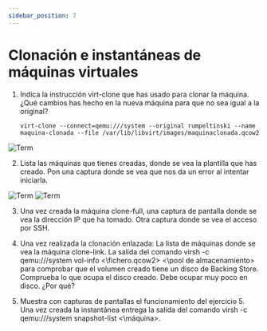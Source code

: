 ```yaml
---
sidebar_position: 7
---
```


# Clonación e instantáneas de máquinas virtuales

1. Indica la instrucción virt-clone que has usado para clonar la máquina. ¿Qué cambios has hecho en la nueva máquina para que no sea igual a la original?

    `virt-clone --connect=qemu:///system --original rumpeltinski --name maquina-clonada --file /var/lib/libvirt/images/maquinaclonada.qcow2`

![Term](/img/HLC/taller5HLC.png)

2. Lista las máquinas que tienes creadas, donde se vea la plantilla que has creado. Pon una captura donde se vea que nos da un error al intentar iniciarla.

![Term](/img/HLC/taller5HLC-2.png)
![Term](/img/HLC/taller5HLC-3.png)

3. Una vez creada la máquina clone-full, una captura de pantalla donde se vea la dirección IP que ha tomado.  Otra captura donde se vea el acceso por SSH.



4. Una vez realizada la clonación enlazada: La lista de máquinas donde se vea la máquina clone-link. La salida del comando virsh -c qemu:///system vol-info <\fichero.qcow2> <\pool de almacenamiento> para comprobar que el volumen creado tiene un disco de Backing Store. Comprueba lo que ocupa el disco creado. Debe ocupar muy poco en disco. ¿Por qué?



5. Muestra con capturas de pantallas el funcionamiento del ejercicio 5. Una vez creada la instantánea entrega la salida del comando virsh -c qemu:///system snapshot-list <\máquina>.

